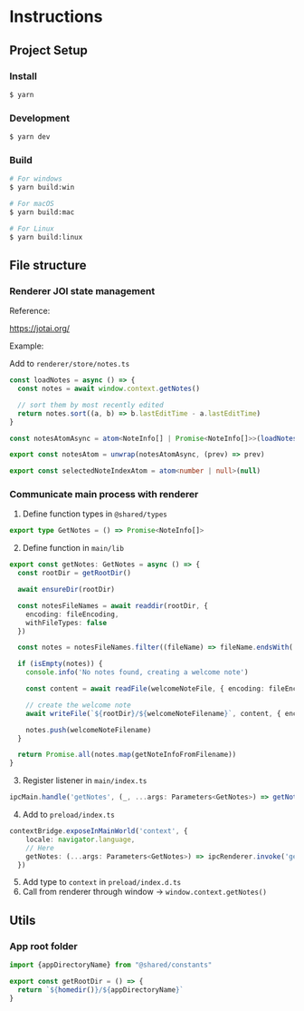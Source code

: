 # Instructions

## Project Setup

### Install

```bash
$ yarn
```

### Development

```bash
$ yarn dev
```

### Build

```bash
# For windows
$ yarn build:win

# For macOS
$ yarn build:mac

# For Linux
$ yarn build:linux
```

## File structure

### Renderer JOI state management

Reference:

https://jotai.org/


Example: 

Add to `renderer/store/notes.ts`

```ts
const loadNotes = async () => {
  const notes = await window.context.getNotes()

  // sort them by most recently edited
  return notes.sort((a, b) => b.lastEditTime - a.lastEditTime)
}

const notesAtomAsync = atom<NoteInfo[] | Promise<NoteInfo[]>>(loadNotes())

export const notesAtom = unwrap(notesAtomAsync, (prev) => prev)

export const selectedNoteIndexAtom = atom<number | null>(null)
```


### Communicate main process with renderer

1. Define function types in `@shared/types`

```ts
export type GetNotes = () => Promise<NoteInfo[]>
```

2. Define function in `main/lib`

```ts
export const getNotes: GetNotes = async () => {
  const rootDir = getRootDir()

  await ensureDir(rootDir)

  const notesFileNames = await readdir(rootDir, {
    encoding: fileEncoding,
    withFileTypes: false
  })

  const notes = notesFileNames.filter((fileName) => fileName.endsWith('.md'))

  if (isEmpty(notes)) {
    console.info('No notes found, creating a welcome note')

    const content = await readFile(welcomeNoteFile, { encoding: fileEncoding })

    // create the welcome note
    await writeFile(`${rootDir}/${welcomeNoteFilename}`, content, { encoding: fileEncoding })

    notes.push(welcomeNoteFilename)
  }

  return Promise.all(notes.map(getNoteInfoFromFilename))
}
```

3. Register listener in `main/index.ts` 

```ts
ipcMain.handle('getNotes', (_, ...args: Parameters<GetNotes>) => getNotes(...args))
```

4. Add to `preload/index.ts`

```ts
contextBridge.exposeInMainWorld('context', {
    locale: navigator.language,
    // Here
    getNotes: (...args: Parameters<GetNotes>) => ipcRenderer.invoke('getNotes', ...args),
  })
```

5. Add type to `context` in `preload/index.d.ts`
6. Call from renderer through window -> `window.context.getNotes()`

## Utils

### App root folder

```ts
import {appDirectoryName} from "@shared/constants"

export const getRootDir = () => {
  return `${homedir()}/${appDirectoryName}`
}
```
